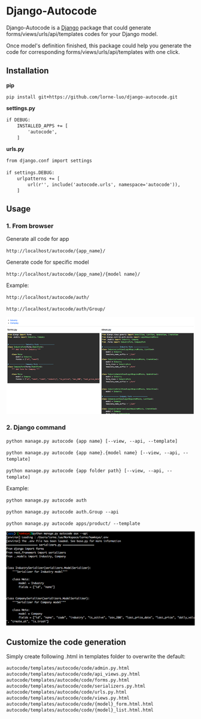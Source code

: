 # Django-Autocode

Django-Autocode is a [Django](http://www.djangoproject.com/) package that could generate forms/views/urls/api/templates codes for your Django model.

Once model's definition finished, this package could help you generate the code for corresponding forms/views/urls/api/templates with one click.

## Installation

**pip**
```
pip install git+https://github.com/lorne-luo/django-autocode.git
```

**settings.py**
```
if DEBUG:
    INSTALLED_APPS += [
        'autocode',
    ]
```

**urls.py**
```
from django.conf import settings

if settings.DEBUG:
    urlpatterns += [
        url(r'', include('autocode.urls', namespace='autocode')),
    ]
```

## Usage



### 1. From browser

Generate all code for app 

`http://localhost/autocode/{app_name}/`

Generate code for specific model

`http://localhost/autocode/{app_name}/{model name}/`

Example:

`http://localhost/autocode/auth/`

`http://localhost/autocode/auth/Group/`

![](screenshots/browser.png)


### 2. Django command

`python manage.py autocode {app name} [--view, --api, --template]`

`python manage.py autocode {app name}.{model name} [--view, --api, --template]`

`python manage.py autocode {app folder path} [--view, --api, --template]`

Example:

`python manage.py autocode auth`

`python manage.py autocode auth.Group --api`

`python manage.py autocode apps/product/ --template`

![](screenshots/commandline.png)


## Customize the code generation
Simply create following .html in templates folder to overwrite the default:
```
autocode/templates/autocode/code/admin.py.html
autocode/templates/autocode/code/api_views.py.html
autocode/templates/autocode/code/forms.py.html
autocode/templates/autocode/code/serializers.py.html
autocode/templates/autocode/code/urls.py.html
autocode/templates/autocode/code/views.py.html
autocode/templates/autocode/code/{model}_form.html.html
autocode/templates/autocode/code/{model}_list.html.html
```
